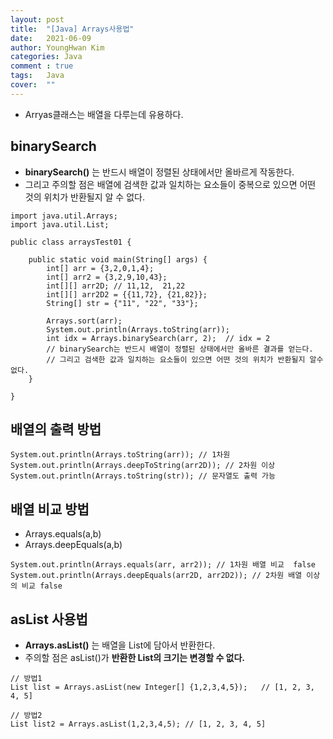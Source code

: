 ```yaml
---
layout: post
title:  "[Java] Arrays사용법"
date:   2021-06-09
author: YoungHwan Kim
categories: Java
comment : true
tags:	Java
cover:  ""
---
```




- Arryas클래스는 배열을 다루는데 유용하다.


## binarySearch ##
- **binarySearch()** 는 반드시 배열이 정렬된 상태에서만 올바르게 작동한다.
- 그리고 주의할 점은 배열에 검색한 값과 일치하는 요소들이 중복으로 있으면 어떤 것의 위치가 반환될지 알 수 없다.

```
import java.util.Arrays;
import java.util.List;

public class arraysTest01 {

    public static void main(String[] args) {
        int[] arr = {3,2,0,1,4};
        int[] arr2 = {3,2,9,10,43};
        int[][] arr2D; // 11,12,  21,22
        int[][] arr2D2 = {{11,72}, {21,82}};
        String[] str = {"11", "22", "33"};

        Arrays.sort(arr);
        System.out.println(Arrays.toString(arr));
        int idx = Arrays.binarySearch(arr, 2);  // idx = 2
        // binarySearch는 반드시 배열이 정렬된 상태에서만 올바른 결과를 얻는다.
        // 그리고 검색한 값과 일치하는 요소들이 있으면 어떤 것의 위치가 반환될지 알수없다.
    }

}
```



## 배열의 출력 방법 ##
```
System.out.println(Arrays.toString(arr)); // 1차원
System.out.println(Arrays.deepToString(arr2D)); // 2차원 이상
System.out.println(Arrays.toString(str)); // 문자열도 출력 가능
```


## 배열 비교 방법 ##
- Arrays.equals(a,b)
- Arrays.deepEquals(a,b)
```
System.out.println(Arrays.equals(arr, arr2)); // 1차원 배열 비교  false
System.out.println(Arrays.deepEquals(arr2D, arr2D2)); // 2차원 배열 이상의 비교 false
```

## asList 사용법 ##
- **Arrays.asList()** 는 배열을 List에 담아서 반환한다.
- 주의할 점은 asList()가 **반환한 List의 크기는 변경할 수 없다.**
```
// 방법1 
List list = Arrays.asList(new Integer[] {1,2,3,4,5});   // [1, 2, 3, 4, 5]

// 방법2
List list2 = Arrays.asList(1,2,3,4,5); // [1, 2, 3, 4, 5]
```



